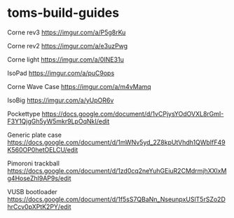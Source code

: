 # toms-build-guides

Corne rev3 https://imgur.com/a/P5g8rKu

Corne rev2 https://imgur.com/a/e3uzPwg

Corne light https://imgur.com/a/0INE31u

IsoPad https://imgur.com/a/puC9ops

Corne Wave Case https://imgur.com/a/m4vMamq

IsoBig https://imgur.com/a/yUpOR6v

Pockettype https://docs.google.com/document/d/1vCPjysYOdOVXL8rGmI-F3Y1QjgGh5yW5mkr9LpOqNkI/edit

Generic plate case https://docs.google.com/document/d/1mWNv5yd_2Z8kpUtVhdh1QWbIfF49K560OP0hetOELCU/edit

Pimoroni trackball https://docs.google.com/document/d/1zd0cq2neYuhGEiuR2CMdrmjhXXlxMg4HoseZhl9AP9s/edit

VUSB bootloader https://docs.google.com/document/d/1f5sS7QBaNn_NseunpxUSlT5rSZo2DhrCcv0pXPtK2PY/edit

